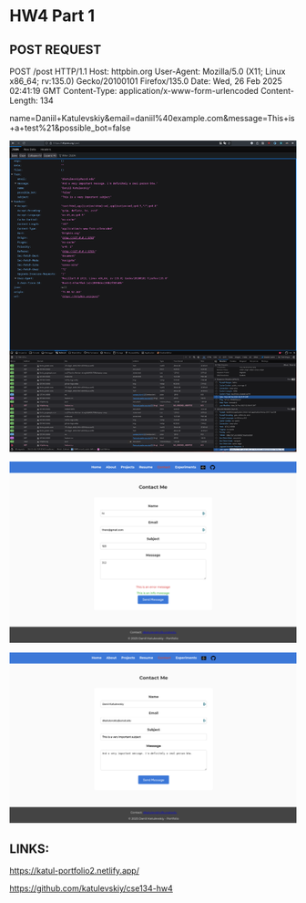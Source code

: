 # HW4 Part 1

## POST REQUEST

POST /post HTTP/1.1
Host: httpbin.org
User-Agent: Mozilla/5.0 (X11; Linux x86_64; rv:135.0) Gecko/20100101 Firefox/135.0
Date: Wed, 26 Feb 2025 02:41:19 GMT
Content-Type: application/x-www-form-urlencoded
Content-Length: 134

name=Daniil+Katulevskiy&email=daniil%40example.com&message=This+is+a+test%21&possible_bot=false

![httpbin](./httpbin.png)

![layout with info and error](./info-error-form.png)

![layout normal](./normal-layout.png)

## LINKS:

https://katul-portfolio2.netlify.app/

https://github.com/katulevskiy/cse134-hw4
